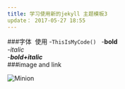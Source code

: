 ```yaml
--- 
title: 学习使用新的jekyll 主题模板3 
update： 2017-05-27 18:55 
---
```


###字体  使用
-`ThisIsMyCode()`  
-**bold**  
-_italic_  
-**_bold+italic_**  
###image and link 

![Minion](http://octodex.github.com/images/minion.png)
